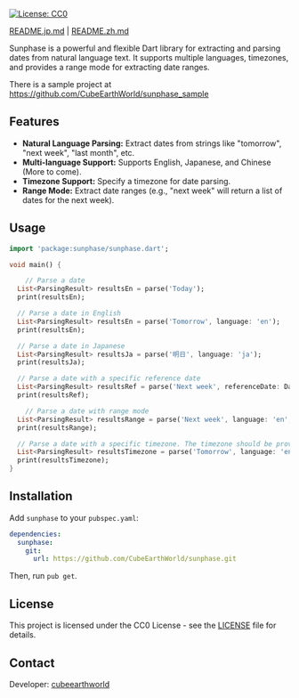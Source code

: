 [![License: CC0](https://img.shields.io/badge/License-CC0_1.0-lightgrey.svg)](http://creativecommons.org/publicdomain/zero/1.0/)

[README.jp.md](README.jp.md) | [README.zh.md](README.zh.md)

Sunphase is a powerful and flexible Dart library for extracting and parsing dates from natural language text. It supports multiple languages, timezones, and provides a range mode for extracting date ranges.

There is a sample project at https://github.com/CubeEarthWorld/sunphase_sample

## Features

*   **Natural Language Parsing:** Extract dates from strings like "tomorrow", "next week", "last month", etc.
*   **Multi-language Support:** Supports English, Japanese, and Chinese (More to come).
*   **Timezone Support:** Specify a timezone for date parsing.
*   **Range Mode:** Extract date ranges (e.g., "next week" will return a list of dates for the next week).

## Usage
```dart
import 'package:sunphase/sunphase.dart';

void main() {

    // Parse a date
  List<ParsingResult> resultsEn = parse('Today');
  print(resultsEn);

  // Parse a date in English
  List<ParsingResult> resultsEn = parse('Tomorrow', language: 'en');
  print(resultsEn);

  // Parse a date in Japanese
  List<ParsingResult> resultsJa = parse('明日', language: 'ja');
  print(resultsJa);

  // Parse a date with a specific reference date
  List<ParsingResult> resultsRef = parse('Next week', referenceDate: DateTime(2021, 2, 4));
  print(resultsRef);

    // Parse a date with range mode
  List<ParsingResult> resultsRange = parse('Next week', language: 'en', rangeMode: true);
  print(resultsRange);

  // Parse a date with a specific timezone. The timezone should be provided as a string representing the offset in minutes from UTC, e.g. "-480" for America/Los_Angeles.
  List<ParsingResult> resultsTimezone = parse('Tomorrow', language: 'en', timezone: '-480');
  print(resultsTimezone);
}

```

## Installation
Add `sunphase` to your `pubspec.yaml`:

```yaml
dependencies:
  sunphase:
    git:
      url: https://github.com/CubeEarthWorld/sunphase.git
```
Then, run `pub get`.

## License

This project is licensed under the CC0 License - see the [LICENSE](LICENSE) file for details.

## Contact
Developer: [cubeearthworld](https://x.com/cubeearthworld)
